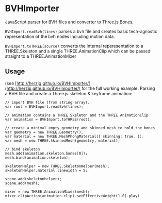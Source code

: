 # BVHImporter
JavaScript parser for BVH files and converter to Three.js Bones.

`BVHImport.readBvh(lines)` parses a bvh file and creates basic tech-agnostic representation of the bvh nodes including motion data.

`BVHImport.toTHREE(source)` converts the internal reperesentation to a THREE.Skeleton and a single THREE.AnimationClip which can be passed straight to a THREE.AnimationMixer


## Usage
(see [http://herzig.github.io/BVHImporter/](http://herzig.github.io/BVHImporter/) for the full working example.
Parsing a BVH file and create a Three.js skeleton & keyframe animation:
```
// import BVH file (from string array).
var root = BVHImport.readBvh(lines);

// animation contains a THREE.Skeleton and the THREE.AnimationClip
var animation = BVHImport.toTHREE(root);

// create a minimal empty geometry and skinned mesh to hold the bones
var geometry = new THREE.Geometry(); 
var material = new THREE.MeshPhongMaterial({ skinning: true, });
var mesh = new THREE.SkinnedMesh(geometry, material);

// bind skeleton
mesh.add(animation.skeleton.bones[0]);
mesh.bind(animation.skeleton);

skeletonHelper = new THREE.SkeletonHelper(mesh);
skeletonHelper.material.linewidth = 5;

scene.add(skeletonHelper);
scene.add(mesh);

mixer = new THREE.AnimationMixer(mesh);
mixer.clipAction(animation.clip).setEffectiveWeight(1.0).play(
````
